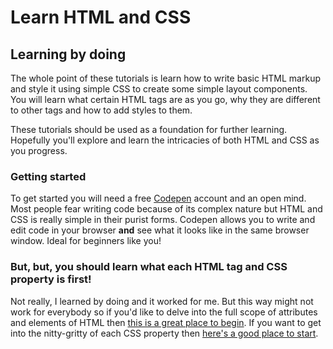 # Learn HTML and CSS

## Learning by doing

The whole point of these tutorials is learn how to write basic HTML markup and style it using simple CSS to create some simple layout components. You will learn what certain HTML tags are as you go, why they are different to other tags and how to add styles to them.

These tutorials should be used as a foundation for further learning. Hopefully you'll explore and learn the intricacies of both HTML and CSS as you progress.

### Getting started

To get started you will need a free [Codepen](http://www.codepen.io) account and an open mind. Most people fear writing code because of its complex nature but HTML and CSS is really simple in their purist forms. Codepen allows you to write and edit code in your browser **and** see what it looks like in the same browser window. Ideal for beginners like you!

### But, but, you should learn what each HTML tag and CSS property is first!

Not really, I learned by doing and it worked for me. But this way might not work for everybody so if you'd like to delve into the full scope of attributes and elements of HTML then [this is a great place to begin](http://htmlreference.io/). If you want to get into the nitty-gritty of each CSS property then [here's a good place to start](http://cssreference.io/).
